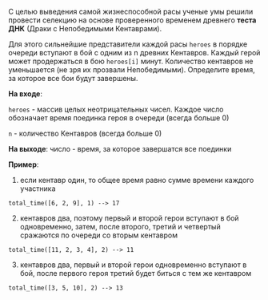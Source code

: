 С целью выведения самой жизнеспособной расы ученые умы решили провести 
селекцию на основе проверенного временем древнего **теста ДНК** 
(Драки с Непобедимыми Кентаврами).

Для этого сильнейшие представители каждой расы <code>heroes</code> в порядке 
очереди вступают в бой с одним из n древних Кентавров. 
Каждый герой может продержаться в бою <code>heroes[i]</code> минут. 
Количество кентавров не уменьшается (не зря их прозвали Непобедимыми). 
Определите время, за которое все бои будут завершены.  

**На входе**: 

<code>heroes</code> - массив целых неотрицательных чисел. 
Каждое число обозначает время поединка героя в очереди  (всегда больше $0$)  

<code>n</code> - количество Кентавров (всегда больше $0$)

**На выходе**: число - время, за которое завершатся все поединки    

**Пример**: 
1. если кентавр один, то общее время равно сумме времени каждого участника  

```
total_time([6, 2, 9], 1) --> 17
```
2.  кентавров два, поэтому первый и второй герои вступают в бой одновременно, затем, после второго, третий и четвертый сражаются по очереди со вторым кентавром  

```
total_time([11, 2, 3, 4], 2) --> 11
```

3. кентавров два, первый и второй герои одновременно вступают в бой, после первого героя третий будет биться с тем же кентавром 

```
total_time([3, 5, 10], 2) --> 13
```